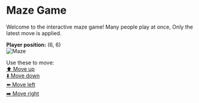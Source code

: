 # Maze Game  
Welcome to the interactive maze game! Many people play at once, Only the latest move is applied.

**Player position:** (6, 6)  
![Maze](https://github-maze-game.vercel.app/images/pos_6_6.png?t=1761361912468)

Use these to move:  
[⬆️ Move up](https://github-maze-game.vercel.app/move/6_6_w)  
[⬇️ Move down](https://github-maze-game.vercel.app/move/6_6_s)  
[⬅️ Move left](https://github-maze-game.vercel.app/move/6_6_a)  
[➡️ Move right](https://github-maze-game.vercel.app/move/6_6_d)
